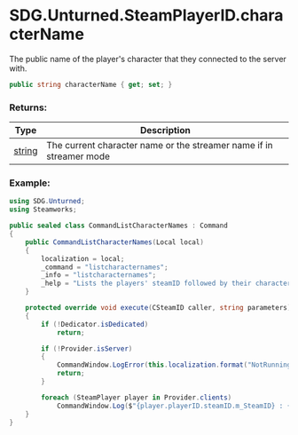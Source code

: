 # SDG.Unturned.SteamPlayerID.characterName

The public name of the player's character that they connected to the server with.

```c#
public string characterName { get; set; }
```

### Returns:

Type | Description
------------ | -------------
[string](https://docs.microsoft.com/en-us/dotnet/api/system.string?view=netframework-3.5) | The current character name or the streamer name if in streamer mode

### Example:

```c#
using SDG.Unturned;
using Steamworks;

public sealed class CommandListCharacterNames : Command
{
    public CommandListCharacterNames(Local local)
    {
		localization = local;
        _command = "listcharacternames";
        _info = "listcharacternames";
        _help = "Lists the players' steamID followed by their character name.";
    }

    protected override void execute(CSteamID caller, string parameters)
    {
        if (!Dedicator.isDedicated)
            return;

        if (!Provider.isServer)
        {
            CommandWindow.LogError(this.localization.format("NotRunningErrorText"));
            return;
        }

        foreach (SteamPlayer player in Provider.clients)
            CommandWindow.Log($"{player.playerID.steamID.m_SteamID} : {player.playerID.characterName}");
    }
}
```